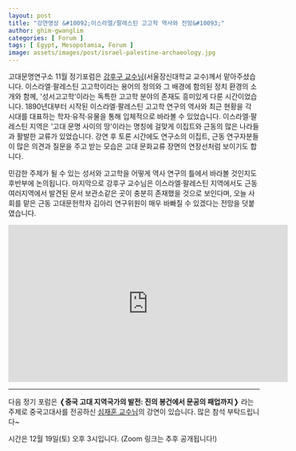 ```yaml
---
layout: post
title: "강연영상 &#10092;이스라엘/팔레스틴 고고학 역사와 전망&#10093;"
author: ghim-gwanglim
categories: [ Forum ]
tags: [ Egypt, Mesopotamia, Forum ]
image: assets/images/post/israel-palestine-archaeology.jpg
---
```


고대문명연구소 11월 정기포럼은 [강후구 교수님](/author-kang)(서울장신대학교 교수)께서 맡아주셨습니다. 이스라엘·팔레스틴 고고학이라는 용어의 정의와 그 배경에 함의된 정치 환경의 소개와 함께, '성서고고학'이라는 독특한 고고학 분야의 존재도 흥미있게 다룬 시간이었습니다. 1890년대부터 시작된 이스라엘·팔레스틴 고고학 연구의 역사와 최근 현황을 각 시대를  대표하는  학자·유적·유물을 통해 입체적으로 바라볼 수 있었습니다. 이스라엘·팔레스틴 지역은 '고대 문명 사이의 땅'이라는 명칭에 걸맞게 이집트와 근동의 많은 나라들과 활발한 교류가 있었습니다. 강연 후 토론 시간에도 연구소의 이집트, 근동 연구자분들이 많은 의견과 질문을 주고 받는 모습은 고대 문화교류 장면의 연장선처럼 보이기도 합니다.

민감한 주제가 될 수 있는 성서와 고고학을 어떻게 역사 연구의 틀에서 바라볼 것인지도 후반부에 논의됩니다. 마지막으로 강후구 교수님은 이스라엘·팔레스틴 지역에서도 근동 여러지역에서 발견된 문서 보관소같은 곳이 충분히 존재했을 것으로 보인다며, 오늘 사회를 맡은 근동 고대문헌학자 김아리 연구위원이 매우 바빠질 수 있겠다는 전망을 덧붙였습니다.

<iframe width="560" height="315" src="https://www.youtube.com/embed/dpOr68mrYgI" frameborder="0" allow="accelerometer; autoplay; clipboard-write; encrypted-media; gyroscope; picture-in-picture" allowfullscreen></iframe>


----

다음 정기 포럼은 __&#10092;중국 고대 지역국가의 발전: 진의 봉건에서 문공의 패업까지&#10093;__ 라는 주제로 중국고대사를 전공하신 [심재훈 교수님](/author-shim)의 강연이 있습니다. 많은 참석 부탁드립니다~

시간은 12월 19일(토) 오후 3시입니다. (Zoom 링크는 추후 공개됩니다!)
